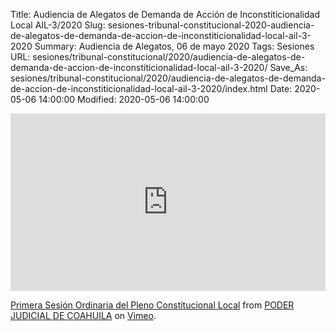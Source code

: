 Title: Audiencia de Alegatos de Demanda de Acción de Inconstiticionalidad Local AIL-3/2020
Slug: sesiones-tribunal-constitucional-2020-audiencia-de-alegatos-de-demanda-de-accion-de-inconstiticionalidad-local-ail-3-2020
Summary: Audiencia de Alegatos, 06 de mayo 2020
Tags: Sesiones
URL: sesiones/tribunal-constitucional/2020/audiencia-de-alegatos-de-demanda-de-accion-de-inconstiticionalidad-local-ail-3-2020/
Save_As: sesiones/tribunal-constitucional/2020/audiencia-de-alegatos-de-demanda-de-accion-de-inconstiticionalidad-local-ail-3-2020/index.html
Date: 2020-05-06 14:00:00
Modified: 2020-05-06 14:00:00


<div style="padding:56.25% 0 0 0;position:relative;"><iframe src="https://player.vimeo.com/video/415520555" style="position:absolute;top:0;left:0;width:100%;height:100%;" frameborder="0" allow="autoplay; fullscreen" allowfullscreen></iframe></div><script src="https://player.vimeo.com/api/player.js"></script> <p><a href="https://vimeo.com/417223322">Primera Sesión Ordinaria del Pleno Constitucional Local</a> from <a href="https://vimeo.com/user103229504">PODER JUDICIAL DE COAHUILA</a> on <a href="https://vimeo.com">Vimeo</a>.</p>



